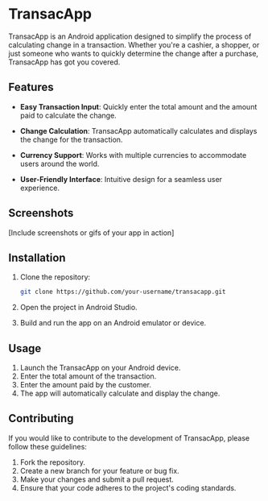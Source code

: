 # TransacApp

TransacApp is an Android application designed to simplify the process of calculating change in a transaction. Whether you're a cashier, a shopper, or just someone who wants to quickly determine the change after a purchase, TransacApp has got you covered.

## Features

- **Easy Transaction Input**: Quickly enter the total amount and the amount paid to calculate the change.

- **Change Calculation**: TransacApp automatically calculates and displays the change for the transaction.

- **Currency Support**: Works with multiple currencies to accommodate users around the world.

- **User-Friendly Interface**: Intuitive design for a seamless user experience.

## Screenshots

[Include screenshots or gifs of your app in action]

## Installation

1. Clone the repository:

   ```bash
   git clone https://github.com/your-username/transacapp.git
2. Open the project in Android Studio.
3. Build and run the app on an Android emulator or device.
## Usage
1. Launch the TransacApp on your Android device.
2. Enter the total amount of the transaction.
3. Enter the amount paid by the customer.
4. The app will automatically calculate and display the change.
## Contributing
If you would like to contribute to the development of TransacApp, please
follow these guidelines:
1. Fork the repository.
2. Create a new branch for your feature or bug fix.
3. Make your changes and submit a pull request.
4. Ensure that your code adheres to the project's coding standards.
